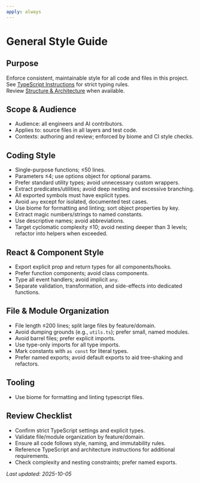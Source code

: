 ```yaml
---
apply: always
---
```


# General Style Guide

## Purpose

Enforce consistent, maintainable style for all code and files in this project.  
See [TypeScript Instructions](./typescript.md) for strict typing rules.  
Review [Structure & Architecture](./structure-architecture.md) when available.

## Scope & Audience

- Audience: all engineers and AI contributors.
- Applies to: source files in all layers and test code.
- Contexts: authoring and review; enforced by biome and CI style checks.

## Coding Style

- Single-purpose functions; ≤50 lines.
- Parameters ≤4; use options object for optional params.
- Prefer standard utility types; avoid unnecessary custom wrappers.
- Extract predicates/utilities; avoid deep nesting and excessive branching.
- All exported symbols must have explicit types.
- Avoid `any` except for isolated, documented test cases.
- Use biome for formatting and linting; sort object properties by key.
- Extract magic numbers/strings to named constants.
- Use descriptive names; avoid abbreviations.
- Target cyclomatic complexity ≤10; avoid nesting deeper than 3 levels; refactor into helpers when exceeded.

## React & Component Style

- Export explicit prop and return types for all components/hooks.
- Prefer function components; avoid class components.
- Type all event handlers; avoid implicit `any`.
- Separate validation, transformation, and side-effects into dedicated functions.

## File & Module Organization

- File length ≤200 lines; split large files by feature/domain.
- Avoid dumping grounds (e.g., `utils.ts`); prefer small, named modules.
- Avoid barrel files; prefer explicit imports.
- Use type-only imports for all type imports.
- Mark constants with `as const` for literal types.
- Prefer named exports; avoid default exports to aid tree-shaking and refactors.

## Tooling

- Use biome for formatting and linting typescript files.

## Review Checklist

- Confirm strict TypeScript settings and explicit types.
- Validate file/module organization by feature/domain.
- Ensure all code follows style, naming, and immutability rules.
- Reference TypeScript and architecture instructions for additional requirements.
- Check complexity and nesting constraints; prefer named exports.

_Last updated: 2025-10-05_
